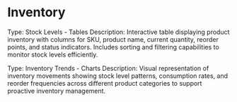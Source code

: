 # Inventory

Type: Stock Levels - Tables
Description: Interactive table displaying product inventory with columns for SKU, product name, current quantity, reorder points, and status indicators. Includes sorting and filtering capabilities to monitor stock levels efficiently.

Type: Inventory Trends - Charts
Description: Visual representation of inventory movements showing stock level patterns, consumption rates, and reorder frequencies across different product categories to support proactive inventory management.
